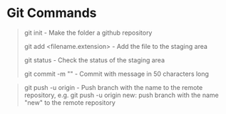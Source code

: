 # Git Commands

> git init - Make the folder a github repository
>
> git add <filename.extension> - Add the file to the staging area
>
> git status - Check the status of the staging area
>
> git commit -m "<message>" - Commit with message in 50 characters long



> git push -u origin <BrandName> - Push branch with the name to the remote repository, e.g. git push -u origin new: push branch with the name "new" to the remote repository
